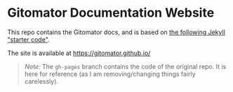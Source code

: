 # Gitomator Documentation Website

This repo contains the Gitomator docs, and is based on [the following Jekyll "starter code"](https://github.com/mmistakes/minimal-mistakes).

The site is available at https://gitomator.github.io/

 > _Note:_ The `gh-pages` branch contains the code of the original repo. It is here for reference (as I am removing/changing things fairly carelessly).
